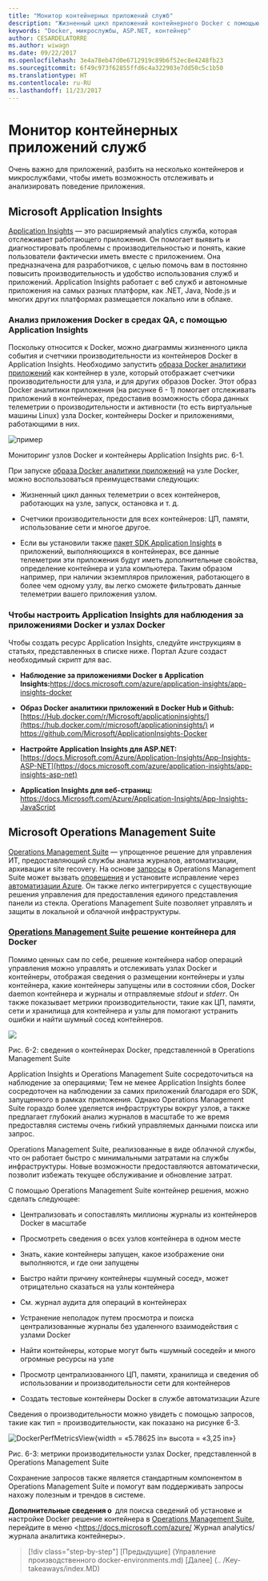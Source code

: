 ```yaml
---
title: "Монитор контейнерных приложений служб"
description: "Жизненный цикл приложений контейнерного Docker с помощью платформы Майкрософт и средств"
keywords: "Docker, микрослужбы, ASP.NET, контейнер"
author: CESARDELATORRE
ms.author: wiwagn
ms.date: 09/22/2017
ms.openlocfilehash: 3e4a78eb47d0e6712919c89b6f52ec8e4248fb23
ms.sourcegitcommit: 6f49c973f62855ffd6c4a322903e7dd50c5c1b50
ms.translationtype: HT
ms.contentlocale: ru-RU
ms.lasthandoff: 11/23/2017
---
```

# <a name="monitor-containerized-application-services"></a>Монитор контейнерных приложений служб

Очень важно для приложений, разбить на несколько контейнеров и микрослужбами, чтобы иметь возможность отслеживать и анализировать поведение приложения.

## <a name="microsoft-application-insights"></a>Microsoft Application Insights

[Application Insights](https://docs.microsoft.com/azure/application-insights/app-insights-overview) — это расширяемый analytics служба, которая отслеживает работающего приложения. Он помогает выявить и диагностировать проблемы с производительностью и понять, какие пользователи фактически иметь вместе с приложением. Она предназначена для разработчиков, с целью помочь вам в постоянно повысить производительность и удобство использования служб и приложений. Application Insights работает с веб служб и автономные приложения на самых разных платформ, как .NET, Java, Node.js и многих других платформах размещается локально или в облаке.

### <a name="analyzing-docker-apps-in-qa-environments-using-application-insights"></a>Анализ приложения Docker в средах QA, с помощью Application Insights

Поскольку относится к Docker, можно диаграммы жизненного цикла события и счетчики производительности из контейнеров Docker в Application Insights. Необходимо запустить [образа Docker аналитики приложений](https://hub.docker.com/r/microsoft/applicationinsights/) как контейнер в узле, который отображает счетчики производительности для узла, и для других образов Docker. Этот образ Docker аналитики приложения (на рисунке 6 - 1) помогает отслеживать приложений в контейнерах, предоставив возможность сбора данных телеметрии о производительности и активности (то есть виртуальные машины Linux) узла Docker, контейнеры Docker и приложениями, работающими в них.

![пример](./media/image1.png)

Мониторинг узлов Docker и контейнеры Application Insights рис. 6-1.

При запуске [образа Docker аналитики приложений](https://hub.docker.com/r/microsoft/applicationinsights/) на узле Docker, можно воспользоваться преимуществами следующих:

-   Жизненный цикл данных телеметрии о всех контейнеров, работающих на узле, запуск, остановка и т. д.

-   Счетчики производительности для всех контейнеров: ЦП, памяти, использование сети и многое другое.

-   Если вы установили также [пакет SDK Application Insights](https://docs.microsoft.com/azure/application-insights/app-insights-asp-net) в приложений, выполняющихся в контейнерах, все данные телеметрии эти приложения будут иметь дополнительные свойства, определение контейнера и узла компьютера. Таким образом например, при наличии экземпляров приложения, работающего в более чем одному узлу, вы легко сможете фильтровать данные телеметрии вашего приложения узлом.

### <a name="setting-up-application-insights-to-monitor-docker-applications-and-docker-hosts"></a>Чтобы настроить Application Insights для наблюдения за приложениями Docker и узлах Docker

Чтобы создать ресурс Application Insights, следуйте инструкциям в статьях, представленных в списке ниже. Портал Azure создаст необходимый скрипт для вас.

-   **Наблюдение за приложениями Docker в Application Insights:**[https://docs.microsoft.com/azure/application-insights/app-insights-docker  ](https://docs.microsoft.com/azure/application-insights/app-insights-docker)

-   **Образ Docker аналитики приложений в Docker Hub и Github:**  
[https://Hub.docker.com/r/Microsoft/applicationinsights/](https://hub.docker.com/r/microsoft/applicationinsights/) и <https://github.com/Microsoft/ApplicationInsights-Docker>

-   **Настройте Application Insights для ASP.NET:**  
[https://docs.Microsoft.com/Azure/Application-Insights/App-Insights-ASP-NET](https://docs.microsoft.com/azure/application-insights/app-insights-asp-net)

-   **Application Insights для веб-страниц:**  
<https://docs.Microsoft.com/Azure/Application-Insights/App-Insights-JavaScript>

## <a name="microsoft-operations-management-suite"></a>Microsoft Operations Management Suite

[Operations Management Suite](http://microsoft.com/oms) — упрощенное решение для управления ИТ, предоставляющий службы анализа журналов, автоматизации, архивации и site recovery. На основе [запросы](https://blogs.technet.microsoft.com/msoms/2016/01/21/easy-microsoft-operations-management-suite-search-queries/) в Operations Management Suite может вызвать [оповещения](https://docs.microsoft.com/azure/operations-management-suite/operations-management-suite-monitoring-alerts) и установите исправление через [автоматизации Azure](https://docs.microsoft.com/azure/automation/). Он также легко интегрируется с существующие решения управления для предоставления единого представления панели из стекла. Operations Management Suite позволяет управлять и защиты в локальной и облачной инфраструктуры.

### <a name="operations-management-suitehttpmicrosoftcomoms-container-solution-for-docker"></a>[Operations Management Suite](http://microsoft.com/oms) решение контейнера для Docker

Помимо ценных сам по себе, решение контейнера набор операций управления можно управлять и отслеживать узлах Docker и контейнеры, отображая сведения о размещении контейнеры и узлы контейнера, какие контейнеры запущены или в состоянии сбоя, Docker daemon контейнера и журналы и отправляемые *stdout* и *stderr*. Он также показывает метрики производительности, такие как ЦП, памяти, сети и хранилища для контейнера и узлы для помогают устранить ошибки и найти шумный сосед контейнеров.

![](./media/image2.png)

Рис. 6-2: сведения о контейнерах Docker, представленной в Operations Management Suite

Application Insights и Operations Management Suite сосредоточиться на наблюдение за операциями; Тем не менее Application Insights более сосредоточен на наблюдении за самих приложений благодаря его SDK, запущенного в рамках приложения. Однако Operations Management Suite гораздо более уделяется инфраструктуры вокруг узлов, а также предлагает глубокий анализ журналов в масштабе то же время предоставляя системы очень гибкий управляемых данными поиска или запрос.

Operations Management Suite, реализованные в виде облачной службы, что он работает быстро с минимальными затратами на службы инфраструктуры. Новые возможности предоставляются автоматически, позволит избежать текущее обслуживание и обновление затрат.

С помощью Operations Management Suite контейнер решения, можно сделать следующее:

-   Централизовать и сопоставлять миллионы журналы из контейнеров Docker в масштабе

-   Просмотреть сведения о всех узлов контейнера в одном месте

-   Знать, какие контейнеры запущен, какое изображение они выполняются, и где они запущены

-   Быстро найти причину контейнеры «шумный сосед», может отрицательно сказаться на узлы контейнера

-   См. журнал аудита для операций в контейнерах

-   Устранение неполадок путем просмотра и поиска централизованные журналы без удаленного взаимодействия с узлами Docker

-   Найти контейнеры, которые могут быть «шумный соседей» и много огромные ресурсы на узле

-   Просмотр централизованного ЦП, памяти, хранилища и сведения об использовании и производительности сети для контейнеров

-   Создать тестовые контейнеры Docker в службе автоматизации Azure

Сведения о производительности можно увидеть с помощью запросов, такие как тип = производительности, как показано на рисунке 6-3.

![DockerPerfMetricsView](./media/image3.png){width = «5.78625 in» высота = «3,25 in»}

Рис. 6-3: метрики производительности узлах Docker, представленной в Operations Management Suite

Сохранение запросов также является стандартным компонентом в Operations Management Suite и помогут вам поддерживать запросы нахожу полезным и трендов в системе.

**Дополнительные сведения о** для поиска сведений об установке и настройке Docker решение контейнера в [Operations Management Suite](http://microsoft.com/oms), перейдите в меню <https://docs.microsoft.com/azure/ Журнал analytics/журнала аналитика контейнеры>.

>[!div class="step-by-step"]
[Предыдущие] (Управление производственного docker-environments.md) [Далее] (.. /Key-takeaways/index.MD)
